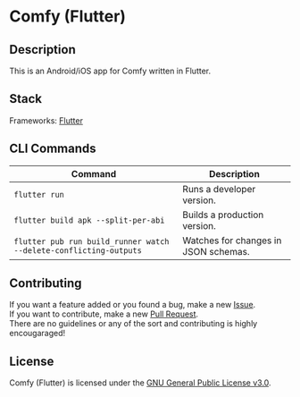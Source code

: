 # Comfy (Flutter)

## Description
This is an Android/iOS app for Comfy written in Flutter.

## Stack
Frameworks: <a href="https://flutter.dev">Flutter</a>  

## CLI Commands
| Command                                                               | Description                                    |
| --------------------------------------------------------------------- | ---------------------------------------------- |
| `flutter run`                                                         | Runs a developer version.                      |
| `flutter build apk --split-per-abi`                                   | Builds a production version.                   |
| `flutter pub run build_runner watch --delete-conflicting-outputs`     | Watches for changes in JSON schemas.           |
            
## Contributing
If you want a feature added or you found a bug, make a new <a href="https://github.com/comfy-devs/comfy-flutter/issues">Issue</a>.  
If you want to contribute, make a new <a href="https://github.com/comfy-devs/comfy-flutter/pulls">Pull Request</a>.  
There are no guidelines or any of the sort and contributing is highly encougaraged!

## License
Comfy (Flutter) is licensed under the [GNU General Public License v3.0](https://github.com/comfy-devs/comfy-flutter/blob/master/LICENSE).

